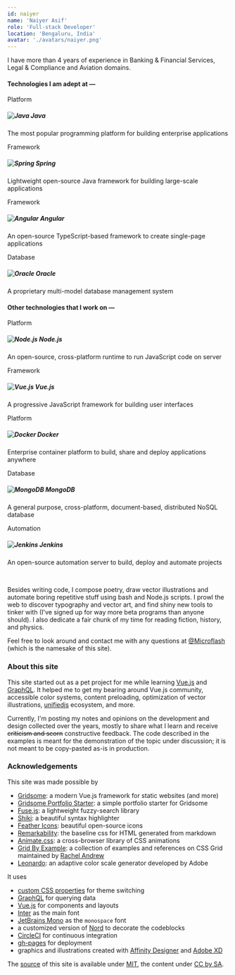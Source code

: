 ```yaml
---
id: naiyer
name: 'Naiyer Asif'
role: 'Full-stack Developer'
location: 'Bengaluru, India'
avatar: './avatars/naiyer.png'
---
```


I have more than 4 years of experience in Banking &amp; Financial Services, Legal &amp; Compliance and Aviation domains.

#### Technologies I am adept at &mdash;


<div class="grid-md">
  <div class="grid-md-cell">
    <div class="card">
      <div class="card-header">Platform</div>
      <h5 class="card-body"><img class="label" src="/assets/images/labels/java.svg" alt="Java" /> Java</h5>
      <p class="card-footer">The most popular programming platform for building enterprise applications</p>
    </div>
  </div>
  <div class="grid-md-cell">
    <div class="card">
      <div class="card-header">Framework</div>
      <h5 class="card-body"><img class="label" src="/assets/images/labels/spring.svg" alt="Spring" /> Spring</h5>
      <p class="card-footer">Lightweight open-source Java framework for building large-scale applications</p>
    </div>
  </div><div class="grid-md-cell">
    <div class="card">
      <div class="card-header">Framework</div>
      <h5 class="card-body"><img class="label" src="/assets/images/labels/angular.svg" alt="Angular" /> Angular</h5>
      <p class="card-footer">An open-source TypeScript-based framework to create single-page applications</p>
    </div>
  </div><div class="grid-md-cell">
    <div class="card">
      <div class="card-header">Database</div>
      <h5 class="card-body"><img class="label" src="/assets/images/labels/oracle.svg" alt="Oracle" /> Oracle</h5>
      <p class="card-footer">A proprietary multi-model database management system</p>
    </div>
  </div>
</div>


#### Other technologies that I work on &mdash;


<div class="grid-md">
  <div class="grid-md-cell">
    <div class="card">
      <div class="card-header">Platform</div>
      <h5 class="card-body"><img class="label" src="/assets/images/labels/nodejs.svg" alt="Node.js" /> Node.js</h5>
      <p class="card-footer">An open-source, cross-platform runtime to run JavaScript code on server</p>
    </div>
  </div>
  <div class="grid-md-cell">
    <div class="card">
      <div class="card-header">Framework</div>
      <h5 class="card-body"><img class="label" src="/assets/images/labels/vuejs.svg" alt="Vue.js" /> Vue.js</h5>
      <p class="card-footer">A progressive JavaScript framework for building user interfaces</p>
    </div>
  </div>
  <div class="grid-md-cell">
    <div class="card">
      <div class="card-header">Platform</div>
      <h5 class="card-body"><img class="label" src="/assets/images/labels/docker.svg" alt="Docker" /> Docker</h5>
      <p class="card-footer">Enterprise container platform to build, share and deploy applications anywhere</p>
    </div>
  </div><div class="grid-md-cell">
    <div class="card">
      <div class="card-header">Database</div>
      <h5 class="card-body"><img class="label" src="/assets/images/labels/mongodb.svg" alt="MongoDB" /> MongoDB</h5>
      <p class="card-footer">A general purpose, cross-platform, document-based, distributed NoSQL database</p>
    </div>
  </div><div class="grid-md-cell">
    <div class="card">
      <div class="card-header">Automation</div>
      <h5 class="card-body"><img class="label" src="/assets/images/labels/jenkins.svg" alt="Jenkins" /> Jenkins</h5>
      <p class="card-footer">An open-source automation server to build, deploy and automate projects</p>
    </div>
  </div>
</div>
<br>

Besides writing code, I compose poetry, draw vector illustrations and automate boring repetitive stuff using bash and Node.js scripts. I prowl the web to discover typography and vector art, and find shiny new tools to tinker with (I've signed up for way more beta programs than anyone should). I also dedicate a fair chunk of my time for reading fiction, history, and physics.

Feel free to look around and contact me with any questions at [@Microflash](https://www.twitter.com/Microflash) (which is the namesake of this site).

### About this site

This site started out as a pet project for me while learning [Vue.js](https://vuejs.org/) and [GraphQL](https://graphql.org/). It helped me to get my bearing around Vue.js community, accessible color systems, content preloading, optimization of vector illustrations, [unifiedjs](https://unifiedjs.com/) ecosystem, and more.

Currently, I'm posting my notes and opinions on the development and design collected over the years, mostly to share what I learn and receive ~~criticism and scorn~~ constructive feedback. The code described in the examples is meant for the demonstration of the topic under discussion; it is not meant to be copy-pasted as-is in production.

### Acknowledgements

This site was made possible by

- [Gridsome](https://gridsome.org/): a modern Vue.js framework for static websites (and more)
- [Gridsome Portfolio Starter](https://github.com/drehimself/gridsome-portfolio-starter): a simple portfolio starter for Gridsome
- [Fuse.js](https://fusejs.io/): a lightweight fuzzy-search library
- [Shiki](https://github.com/octref/shiki): a beautiful syntax highlighter
- [Feather Icons](https://feathericons.com/): beautiful open-source icons
- [Remarkability](https://mflash.dev/remarkability/): the baseline css for HTML generated from markdown
- [Animate.css](https://github.com/daneden/animate.css): a cross-browser library of CSS animations
- [Grid By Example](https://gridbyexample.com/): a collection of examples and references on CSS Grid maintained by [Rachel Andrew](https://rachelandrew.co.uk/)
- [Leonardo](https://github.com/adobe/leonardo): an adaptive color scale generator developed by Adobe

It uses

- [custom CSS properties](https://alligator.io/css/theming-custom-properties/) for theme switching
- [GraphQL](https://graphql.org/) for querying data
- [Vue.js](https://vuejs.org/) for components and layouts
- [Inter](https://rsms.me/inter/) as the main font
- [JetBrains Mono](https://github.com/JetBrains/JetBrainsMono) as the `monospace` font
- a customized version of [Nord](https://github.com/arcticicestudio/nord) to decorate the codeblocks
- [CircleCI](https://circleci.com/) for continuous integration
- [gh-pages](https://github.com/tschaub/gh-pages) for deployment
- graphics and illustrations created with [Affinity Designer](https://affinity.serif.com/en-gb/designer/) and [Adobe XD](https://www.adobe.com/in/products/xd.html)

The [source](https://github.com/Microflash/microflash.github.io) of this site is available under [MIT](https://github.com/Microflash/microflash.github.io/blob/release/LICENSE.md), the content under [CC by SA](https://creativecommons.org/licenses/by-sa/4.0/).
